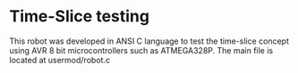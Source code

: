 Time-Slice testing
============

This robot was developed in ANSI C language to test the time-slice concept using AVR 8 bit microcontrollers such as ATMEGA328P.
The main file is located at usermod/robot.c
